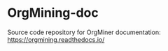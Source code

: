 # OrgMining-doc
Source code repository for OrgMiner documentation: https://orgmining.readthedocs.io/
